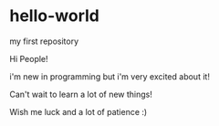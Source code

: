 # hello-world
my first repository

Hi People!

i'm new in programming but i'm very excited about it!

Can't wait to learn a lot of new things!

Wish me luck and a lot of patience :)
